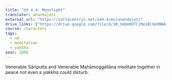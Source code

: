 ```yaml
---
title: "Ud 4.4: Moonlight"
translator: anandajoti
external_url: "https://suttacentral.net/ud4.4/en/anandajoti"
drive_links: ["https://drive.google.com/file/d/1B_SmQeOOTC1Me1BlQe0NWAi5fsw6dZiQ"]
course: characters
tags:
  - ud
  - meditation
  - yakkha
year: 2008
---
```


Venerable Sāriputta and Venerable Mahāmoggallāna meditate together in peace not even a _yakkha_ could disturb.